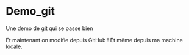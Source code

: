 # Demo_git
Une demo de git qui se passe bien 

Et maintenant on modifie depuis GitHub !
Et même depuis ma machine locale.
